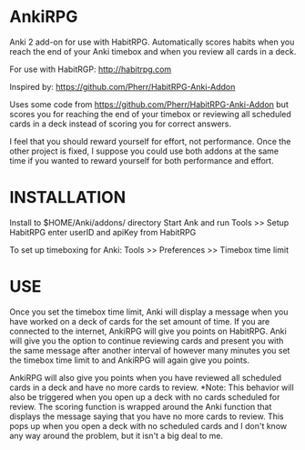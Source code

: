 AnkiRPG
=======

Anki 2 add-on for use with HabitRPG. Automatically scores habits when you reach the end of your Anki timebox 
and when you review all cards in a deck.

For use with HabitRGP: http://habitrpg.com

Inspired by: https://github.com/Pherr/HabitRPG-Anki-Addon

Uses some code from https://github.com/Pherr/HabitRPG-Anki-Addon but scores you for reaching the end of your
timebox or reviewing all scheduled cards in a deck instead of scoring you for correct answers.

I feel that you should reward yourself for effort, not performance. Once the other project is fixed, I
suppose you could use both addons at the same time if you wanted to reward yourself for both performance and
effort.

INSTALLATION
============

Install to $HOME/Anki/addons/ directory
Start Ank and run Tools >> Setup HabitRPG
     enter userID and apiKey from HabitRPG

To set up timeboxing for Anki:
Tools >> Preferences >> Timebox time limit

USE
===

Once you set the timebox time limit, Anki will display a message when you have worked on a deck of cards for
the set amount of time. If you are connected to the internet, AnkiRPG will give you points on HabitRPG. Anki
will give you the option to continue reviewing cards and present you with the same message after another 
interval of however many minutes you set the timebox time limit to and AnkiRPG will again give you points.

AnkiRPG will also give you points when you have reviewed all scheduled cards in a deck and have no more cards
to review.
     *Note: This behavior will also be triggered when you open up a deck with no cards scheduled for review.
            The scoring function is wrapped around the Anki function that displays the message saying that 
            you have no more cards to review. This pops up when you open a deck with no scheduled cards and 
            I don't know any way around the problem, but it isn't a big deal to me.
            
